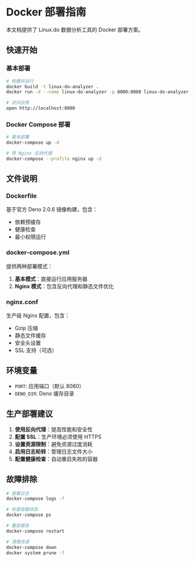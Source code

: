 # Docker 部署指南

本文档提供了 Linux.do 数据分析工具的 Docker 部署方案。

## 快速开始

### 基本部署

```bash
# 构建并运行
docker build -t linux-do-analyzer .
docker run -d --name linux-do-analyzer -p 8080:8080 linux-do-analyzer

# 访问应用
open http://localhost:8080
```

### Docker Compose 部署

```bash
# 基本部署
docker-compose up -d

# 带 Nginx 反向代理
docker-compose --profile nginx up -d
```

## 文件说明

### Dockerfile

基于官方 Deno 2.0.6 镜像构建，包含：
- 依赖预缓存
- 健康检查
- 最小权限运行

### docker-compose.yml

提供两种部署模式：
1. **基本模式**：直接运行应用服务器
2. **Nginx 模式**：包含反向代理和静态文件优化

### nginx.conf

生产级 Nginx 配置，包含：
- Gzip 压缩
- 静态文件缓存
- 安全头设置
- SSL 支持（可选）

## 环境变量

- `PORT`: 应用端口（默认 8080）
- `DENO_DIR`: Deno 缓存目录

## 生产部署建议

1. **使用反向代理**：提高性能和安全性
2. **配置 SSL**：生产环境必须使用 HTTPS
3. **设置资源限制**：避免资源过度消耗
4. **启用日志轮转**：管理日志文件大小
5. **配置健康检查**：自动重启失败的容器

## 故障排除

```bash
# 查看日志
docker-compose logs -f

# 检查容器状态
docker-compose ps

# 重启服务
docker-compose restart

# 清理资源
docker-compose down
docker system prune -f
```